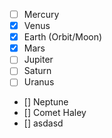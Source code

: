- [ ] Mercury
- [x] Venus
- [x] Earth (Orbit/Moon)
- [x] Mars
- [ ] Jupiter
- [ ] Saturn
- [ ] Uranus
- [] Neptune
- [] Comet Haley
- [] asdasd
